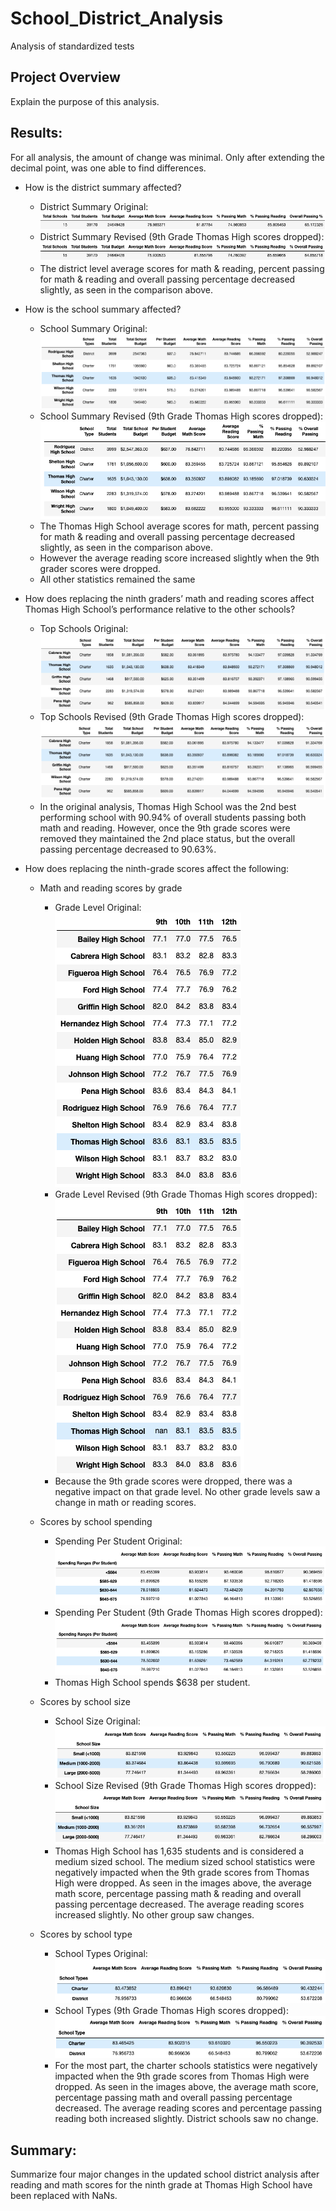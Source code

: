 # School_District_Analysis
Analysis of standardized tests

## Project Overview 
Explain the purpose of this analysis.

## Results: 
For all analysis, the amount of change was minimal. Only after extending the decimal point, was one able to find differences.

* How is the district summary affected?
    * District Summary Original:
    ![School Summary Original](https://github.com/krockway/School_District_Analysis/blob/main/Analysis/DistrictSummary.png)
    * District Summary Revised (9th Grade Thomas High scores dropped):
    ![District Summary Revised](https://github.com/krockway/School_District_Analysis/blob/main/Analysis/DistrictSummary_Revised.png)
    * The district level average scores for math & reading, percent passing for math & reading and overall passing percentage decreased slightly, as seen in the comparison above. 

* How is the school summary affected?
    * School Summary Original:
    ![School Summary Original](https://github.com/krockway/School_District_Analysis/blob/main/Analysis/SchoolSummary.png)
    * School Summary Revised (9th Grade Thomas High scores dropped):
    ![School Summary Revised](https://github.com/krockway/School_District_Analysis/blob/main/Analysis/SchoolSummary_Revised.png)
    * The Thomas High School average scores for math, percent passing for math & reading and overall passing percentage decreased slightly, as seen in the comparison above. 
    * However the average reading score increased slightly when the 9th grader scores were dropped.
    * All other statistics remained the same

* How does replacing the ninth graders’ math and reading scores affect Thomas High School’s performance relative to the other schools?
    * Top Schools Original:
    ![Top Schools Original](https://github.com/krockway/School_District_Analysis/blob/main/Analysis/TopSchool.png)
    * Top Schools Revised (9th Grade Thomas High scores dropped):
    ![Top Schools Revised](https://github.com/krockway/School_District_Analysis/blob/main/Analysis/TopSchool_Revised.png)
    * In the original analysis, Thomas High School was the 2nd best performing school with 90.94% of overall students passing both math and reading. However, once the 9th grade scores were removed they maintained the 2nd place status, but the overall passing percentage decreased to 90.63%.

* How does replacing the ninth-grade scores affect the following:
    * Math and reading scores by grade
        * Grade Level Original:
            ![Grade Level Original](https://github.com/krockway/School_District_Analysis/blob/main/Analysis/ByGrade.png)
        * Grade Level Revised (9th Grade Thomas High scores dropped):
            ![Grade Level Revised](https://github.com/krockway/School_District_Analysis/blob/main/Analysis/ByGrade_Revised.png)
        * Because the 9th grade scores were dropped, there was a negative impact on that grade level. No other grade levels saw a change in math or reading scores.
    
    * Scores by school spending
        * Spending Per Student Original:
    ![Spending Per Student Original](https://github.com/krockway/School_District_Analysis/blob/main/Analysis/Spending.png)
        * Spending Per Student (9th Grade Thomas High scores dropped):
    ![Spending Per Student Revised](https://github.com/krockway/School_District_Analysis/blob/main/Analysis/Spending_Revised.png)
        * Thomas High School spends $638 per student.

    * Scores by school size
        * School Size Original:
    ![School Size Original](https://github.com/krockway/School_District_Analysis/blob/main/Analysis/Size.png)
        * School Size Revised (9th Grade Thomas High scores dropped):
    ![School Size Revised](https://github.com/krockway/School_District_Analysis/blob/main/Analysis/Size_Revised.png)
        * Thomas High School has 1,635 students and is considered a medium sized school. The medium sized school statistics were negatively impacted when the 9th grade scores from Thomas High were dropped. As seen in the images above, the average math score, percentage passing math & reading and overall passing percentage decreased. The average reading scores increased slightly. No other group saw changes.
    
    * Scores by school type
        * School Types Original:
    ![School Types Original](https://github.com/krockway/School_District_Analysis/blob/main/Analysis/Type.png)
        * School Types (9th Grade Thomas High scores dropped): ![School Types Revised](https://github.com/krockway/School_District_Analysis/blob/main/Analysis/Type_Revised.png)
        * For the most part, the charter schools statistics were negatively impacted when the 9th grade scores from Thomas High were dropped. As seen in the images above, the average math score, percentage passing math and overall passing percentage decreased. The average reading scores and percentage passing reading both increased slightly. District schools saw no change.

## Summary: 
Summarize four major changes in the updated school district analysis after reading and math scores for the ninth grade at Thomas High School have been replaced with NaNs.